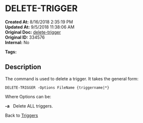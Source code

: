 # DELETE-TRIGGER

**Created At:** 8/16/2018 2:35:19 PM  
**Updated At:** 9/5/2018 11:38:06 AM  
**Original Doc:** [delete-trigger](https://docs.jbase.com/48168-triggers/delete-trigger)  
**Original ID:** 334576  
**Internal:** No  

**Tags:**
<badge text='triggers in jbc' vertical='middle' />

## Description

The command is used to delete a trigger. It takes the general form:

```
DELETE-TRIGGER -Options FileName {triggername|*}
```

Where Options can be:

**-a**   Delete ALL triggers.

Back to [Triggers](./../README.md)